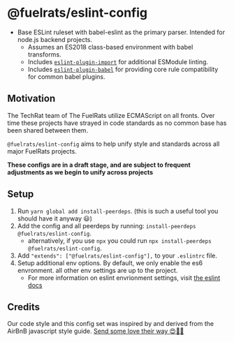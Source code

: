 # @fuelrats/eslint-config

* Base ESLint ruleset with babel-eslint as the primary parser. Intended for node.js backend projects.
    * Assumes an ES2018 class-based environment with babel transforms.
    * Includes [`eslint-plugin-import`][eslint-plugin-import] for additional ESModule linting.
    * Includes [`eslint-plugin-babel`][eslint-plugin-babel] for providing core rule compatibility for common babel plugins.





## Motivation

The TechRat team of The FuelRats utilize ECMAScript on all fronts. Over time these projects have strayed in code standards as no common base has been shared between them.

`@fuelrats/eslint-config` aims to help unify style and standards across all major FuelRats projects.

**These configs are in a draft stage, and are subject to frequent adjustments as we begin to unify across projects**





## Setup
1. Run `yarn global add install-peerdeps`. (this is such a useful tool you should have it anyway 😃)
2. Add the config and all peerdeps by running: `install-peerdeps @fuelrats/eslint-config`.
    * alternatively, if you use `npx` you could run `npx install-peerdeps @fuelrats/eslint-config`.
3. Add `"extends": ["@fuelrats/eslint-config"],` to your `.eslintrc` file.
4. Setup additional env options. By default, we only enable the es6 envronment. all other env settings are up to the project.
    * For more information on eslint envrionment settings, visit [the eslint docs][eslint-env]








## Credits
Our code style and this config set was inspired by and derived from the AirBnB javascript style guide.
[Send some love their way 😍🎉🎊][airbnb]





[airbnb]: https://github.com/airbnb/javascript
[eslint-env]: https://eslint.org/docs/user-guide/configuring#specifying-environments
[eslint-plugin-import]: https://www.npmjs.com/package/eslint-plugin-import
[eslint-plugin-babel]: https://www.npmjs.com/package/eslint-plugin-babel
